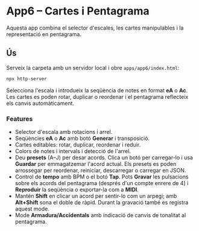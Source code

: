 # App6 – Cartes i Pentagrama

Aquesta app combina el selector d'escales, les cartes manipulables i la representació en pentagrama.

## Ús

Serveix la carpeta amb un servidor local i obre `apps/app6/index.html`:

```bash
npx http-server
```

Selecciona l'escala i introdueix la seqüència de notes en format **eA** o **Ac**. Les cartes es poden rotar, duplicar o reordenar i el pentagrama reflecteix els canvis automàticament.

### Features

- Selector d'escala amb rotacions i arrel.
- Seqüències **eA** o **Ac** amb botó **Generar** i transposició.
- Cartes editables: rotar, duplicar, reordenar i reduir.
- Colors de notes i intervals i detecció de l'arrel.
- Deu **presets** (A–J) per desar acords. Clica un botó per carregar-lo i usa **Guardar** per emmagatzemar l'acord actual. Els presets es poden arrossegar per reordenar, reiniciar, descarregar o carregar en JSON.
- Control de **tempo** amb BPM o el botó **Tap**. Pots **Gravar** les pulsacions sobre els acords del pentagrama (després d'un compte enrere de 4) i **Reproduir** la seqüència o exportar-la com a **MIDI**.
- Mantén **Shift** en clicar un acord per sentir-lo com un arpegi; amb **Alt+Shift** sona el doble de ràpid. Durant la gravació també es registra aquest mode.
- Mode **Armadura/Accidentals** amb indicació de canvis de tonalitat al pentagrama.
